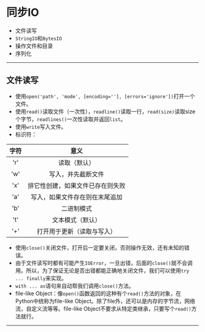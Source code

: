 # 同步IO

- 文件读写
- `StringIO`和`BytesIO`
- 操作文件和目录
- 序列化

---

## 文件读写

- 使用`open('path', 'mode', [encoding=''], [errors='ignore'])`打开一个文件。
- 使用`read()`读取文件（一次性），`readline()`读取一行，`read(size)`读取size个字节，`readlines()`一次性读取并返回`list`。
- 使用`write`写入文件。
- 标识符：

| 字符 | 意义 |
| :--: | :--:|
|  'r' | 读取（默认） |
| 'w' | 写入，并先截断文件 |
| 'x' | 排它性创建，如果文件已存在则失败 |
| 'a' | 写入，如果文件存在则在末尾追加 |
| 'b' | 二进制模式 |
| 't' | 文本模式（默认） |
| '+' | 打开用于更新（读取与写入） |

- 使用`close()`关闭文件，打开后一定要关闭，否则操作无效，还有未知的错误。
- 由于文件读写时都有可能产生`IOError`，一旦出错，后面的`close()`就不会调用。所以，为了保证无论是否出错都能正确地关闭文件，我们可以使用`try ... finally`来实现。
- `with ... as`语句来自动帮我们调用`close()`方法。
- file-like Object：像`open()`函数返回的这种有个`read()`方法的对象，在Python中统称为file-like Object。除了file外，还可以是内存的字节流，网络流，自定义流等等。file-like Object不要求从特定类继承，只要写个`read()`方法就行。

---























